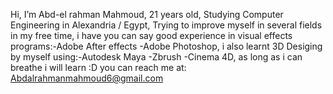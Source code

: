 Hi, I’m Abd-el rahman Mahmoud,
21 years old,
Studying Computer Engineering in Alexandria / Egypt,
Trying to improve myself in several fields in my free time,
i have you can say good experience in visual effects programs:-Adobe After effects -Adobe Photoshop,
i also learnt 3D Desiging by myself using:-Autodesk Maya -Zbrush -Cinema 4D,
as long as i can breathe i will learn :D
you can reach me at: Abdalrahmanmahmoud6@gmail.com

<!---
aboodseada/aboodseada is a ✨ special ✨ repository because its `README.md` (this file) appears on your GitHub profile.
You can click the Preview link to take a look at your changes.
--->
